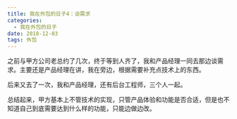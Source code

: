 ```yaml
---
title: 我在外包的日子4：谈需求
categories:
  - 我在外包的日子
date: 2018-12-03
tags: 外包
---
```


之前与甲方公司老总约了几次，终于等到人齐了，我和产品经理一同去那边谈需求。主要还是产品经理在讲，我在旁边，根据需要补充点技术上的东西。  

后来又去了一次，我和产品经理，还有后台工程师，三个人一起。  

总结起来，甲方基本上不管技术的实现，只管产品体验和功能是否合适，但是也不知道自己到底需要达到什么样的功能，只能边做边改。  
